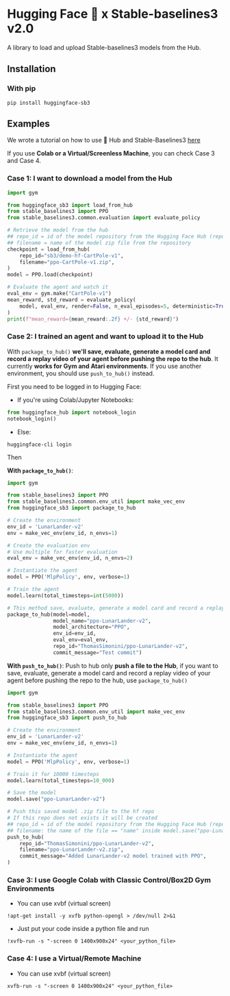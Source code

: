 # Hugging Face 🤗 x Stable-baselines3 v2.0

A library to load and upload Stable-baselines3 models from the Hub.

## Installation
### With pip
```
pip install huggingface-sb3
```

## Examples
We wrote a tutorial on how to use 🤗 Hub and Stable-Baselines3 [here](https://github.com/huggingface/huggingface_sb3/blob/main/Stable_Baselines_3_and_Hugging_Face_%F0%9F%A4%97_tutorial.ipynb)

If you use **Colab or a Virtual/Screenless Machine**, you can check Case 3 and Case 4.

### Case 1: I want to download a model from the Hub
```python
import gym

from huggingface_sb3 import load_from_hub
from stable_baselines3 import PPO
from stable_baselines3.common.evaluation import evaluate_policy

# Retrieve the model from the hub
## repo_id = id of the model repository from the Hugging Face Hub (repo_id = {organization}/{repo_name})
## filename = name of the model zip file from the repository
checkpoint = load_from_hub(
    repo_id="sb3/demo-hf-CartPole-v1",
    filename="ppo-CartPole-v1.zip",
)
model = PPO.load(checkpoint)

# Evaluate the agent and watch it
eval_env = gym.make("CartPole-v1")
mean_reward, std_reward = evaluate_policy(
    model, eval_env, render=False, n_eval_episodes=5, deterministic=True, warn=False
)
print(f"mean_reward={mean_reward:.2f} +/- {std_reward}")
```

### Case 2: I trained an agent and want to upload it to the Hub
With `package_to_hub()` **we'll save, evaluate, generate a model card and record a replay video of your agent before pushing the repo to the hub**.
It currently **works for Gym and Atari environments**. If you use another environment, you should use `push_to_hub()` instead.

First you need to be logged in to Hugging Face:
- If you're using Colab/Jupyter Notebooks:
```python
from huggingface_hub import notebook_login
notebook_login()
```
- Else:
```
huggingface-cli login
```
Then

**With `package_to_hub()`**:

```python
import gym

from stable_baselines3 import PPO
from stable_baselines3.common.env_util import make_vec_env
from huggingface_sb3 import package_to_hub

# Create the environment
env_id = 'LunarLander-v2'
env = make_vec_env(env_id, n_envs=1)

# Create the evaluation env
# Use multiple for faster evaluation
eval_env = make_vec_env(env_id, n_envs=2)

# Instantiate the agent
model = PPO('MlpPolicy', env, verbose=1)

# Train the agent
model.learn(total_timesteps=int(5000))

# This method save, evaluate, generate a model card and record a replay video of your agent before pushing the repo to the hub
package_to_hub(model=model, 
               model_name="ppo-LunarLander-v2",
               model_architecture="PPO",
               env_id=env_id,
               eval_env=eval_env,
               repo_id="ThomasSimonini/ppo-LunarLander-v2",
               commit_message="Test commit")
```


**With `push_to_hub()`**:
Push to hub only **push a file to the Hub**, if you want to save, evaluate, generate a model card and record a replay video of your agent before pushing the repo to the hub, use `package_to_hub()`

```python
import gym

from stable_baselines3 import PPO
from stable_baselines3.common.env_util import make_vec_env
from huggingface_sb3 import push_to_hub

# Create the environment
env_id = 'LunarLander-v2'
env = make_vec_env(env_id, n_envs=1)

# Instantiate the agent
model = PPO('MlpPolicy', env, verbose=1)

# Train it for 10000 timesteps
model.learn(total_timesteps=10_000)

# Save the model
model.save("ppo-LunarLander-v2")

# Push this saved model .zip file to the hf repo
# If this repo does not exists it will be created
## repo_id = id of the model repository from the Hugging Face Hub (repo_id = {organization}/{repo_name})
## filename: the name of the file == "name" inside model.save("ppo-LunarLander-v2")
push_to_hub(
    repo_id="ThomasSimonini/ppo-LunarLander-v2",
    filename="ppo-LunarLander-v2.zip",
    commit_message="Added LunarLander-v2 model trained with PPO",
)
```
### Case 3: I use Google Colab with Classic Control/Box2D Gym Environments
- You can use xvbf (virtual screen)
```
!apt-get install -y xvfb python-opengl > /dev/null 2>&1
```
- Just put your code inside a python file and run
```
!xvfb-run -s "-screen 0 1400x900x24" <your_python_file>
```

### Case 4: I use a Virtual/Remote Machine
- You can use xvbf (virtual screen)

```
xvfb-run -s "-screen 0 1400x900x24" <your_python_file>
```
